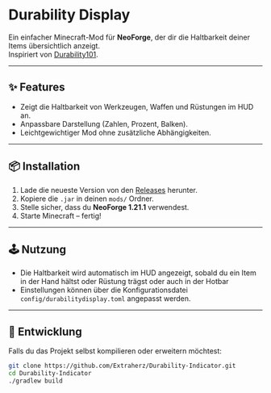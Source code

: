 # Durability Display

Ein einfacher Minecraft-Mod für **NeoForge**, der dir die Haltbarkeit deiner Items übersichtlich anzeigt.  
Inspiriert von [Durability101](https://www.curseforge.com/minecraft/mc-mods/durability101).

---

## ✨ Features
- Zeigt die Haltbarkeit von Werkzeugen, Waffen und Rüstungen im HUD an.
- Anpassbare Darstellung (Zahlen, Prozent, Balken).
- Leichtgewichtiger Mod ohne zusätzliche Abhängigkeiten.

---

## 📦 Installation
1. Lade die neueste Version von den [Releases](https://github.com/Extraherz/DurabilityDisplay/releases) herunter.
2. Kopiere die `.jar` in deinen `mods/` Ordner.
3. Stelle sicher, dass du **NeoForge 1.21.1** verwendest.
4. Starte Minecraft – fertig!

---

## 🕹️ Nutzung
- Die Haltbarkeit wird automatisch im HUD angezeigt, sobald du ein Item in der Hand hältst oder Rüstung trägst oder auch in der Hotbar
- Einstellungen können über die Konfigurationsdatei `config/durabilitydisplay.toml` angepasst werden.

---

## 🔧 Entwicklung
Falls du das Projekt selbst kompilieren oder erweitern möchtest:

```bash
git clone https://github.com/Extraherz/Durability-Indicator.git
cd Durability-Indicator
./gradlew build
